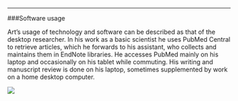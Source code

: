 ---
###Software usage

Art’s usage of technology and software can be described as that of the desktop researcher. In his work as a basic scientist he uses PubMed Central to retrieve articles, which he forwards to his assistant, who collects and maintains them in EndNote libraries. He accesses PubMed mainly on his laptop and occasionally on his tablet while commuting. His writing and manuscript review is done on his laptop, sometimes supplemented by work on a home desktop computer.


![](./images/BasicScientist_SoftwareChart.jpg)
